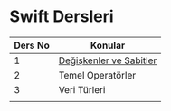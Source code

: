 # Swift Dersleri

| Ders No | Konular                                               |
| ------- | ----------------------------------------------------- |
| 1       | [Değişkenler ve Sabitler](01_variables.playground)    |
| 2       | Temel Operatörler                                     |
| 3       | Veri Türleri                                          |
|         |                                                       |

